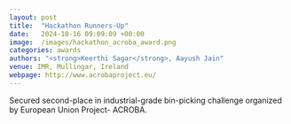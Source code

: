 ```yaml
---
layout: post
title:  "Hackathon Runners-Up"
date:   2024-10-16 09:09:09 +00:00
image:  /images/hackathon_acroba_award.png
categories: awards
authors: "<strong>Keerthi Sagar</strong>, Aayush Jain"
venue: IMR, Mullingar, Ireland
webpage: http://www.acrobaproject.eu/
---
```

Secured second-place in industrial-grade bin-picking challenge organized by European Union Project- ACROBA.    
